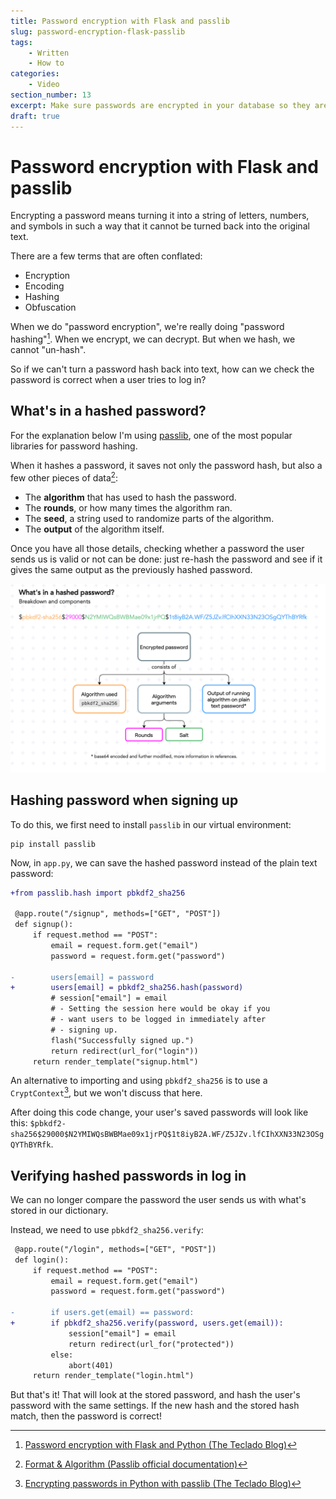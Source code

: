 ```yaml
---
title: Password encryption with Flask and passlib
slug: password-encryption-flask-passlib
tags:
    - Written
    - How to
categories:
    - Video
section_number: 13
excerpt: Make sure passwords are encrypted in your database so they are secure.
draft: true
---
```


# Password encryption with Flask and passlib

Encrypting a password means turning it into a string of letters, numbers, and symbols in such a way that it cannot be turned back into the original text.

There are a few terms that are often conflated:

- Encryption
- Encoding
- Hashing
- Obfuscation

When we do "password encryption", we're really doing "password hashing"[^password_encryption_post]. When we encrypt, we can decrypt. But when we hash, we cannot "un-hash".

So if we can't turn a password hash back into text, how can we check the password is correct when a user tries to log in?

## What's in a hashed password?

For the explanation below I'm using [passlib](https://passlib.readthedocs.io/en/stable/index.html), one of the most popular libraries for password hashing.

When it hashes a password, it saves not only the password hash, but also a few other pieces of data[^hashed_password_format]:

- The **algorithm** that has used to hash the password.
- The **rounds**, or how many times the algorithm ran.
- The **seed**, a string used to randomize parts of the algorithm.
- The **output** of the algorithm itself.

Once you have all those details, checking whether a password the user sends us is valid or not can be done: just re-hash the password and see if it gives the same output as the previously hashed password.

![Diagram of composition of a hashed password](./assets/password-encryption.drawio.png)

## Hashing password when signing up

To do this, we first need to install `passlib` in our virtual environment:

```
pip install passlib
```

Now, in `app.py`, we can save the hashed password instead of the plain text password:

```diff
+from passlib.hash import pbkdf2_sha256

 @app.route("/signup", methods=["GET", "POST"])
 def signup():
     if request.method == "POST":
         email = request.form.get("email")
         password = request.form.get("password")

-        users[email] = password
+        users[email] = pbkdf2_sha256.hash(password)
         # session["email"] = email
         # - Setting the session here would be okay if you
         # - want users to be logged in immediately after
         # - signing up.
         flash("Successfully signed up.")
         return redirect(url_for("login"))
     return render_template("signup.html")
```

An alternative to importing and using `pbkdf2_sha256` is to use a `CryptContext`[^encryption_passlib_post], but we won't discuss that here.

After doing this code change, your user's saved passwords will look like this: `$pbkdf2-sha256$29000$N2YMIWQsBWBMae09x1jrPQ$1t8iyB2A.WF/Z5JZv.lfCIhXXN33N23OSgQYThBYRfk`.

## Verifying hashed passwords in log in

We can no longer compare the password the user sends us with what's stored in our dictionary.

Instead, we need to use `pbkdf2_sha256.verify`:

```diff
 @app.route("/login", methods=["GET", "POST"])
 def login():
     if request.method == "POST":
         email = request.form.get("email")
         password = request.form.get("password")

-        if users.get(email) == password:
+        if pbkdf2_sha256.verify(password, users.get(email)):
             session["email"] = email
             return redirect(url_for("protected"))
         else:
             abort(401)
     return render_template("login.html")
```

But that's it! That will look at the stored password, and hash the user's password with the same settings. If the new hash and the stored hash match, then the password is correct!

[^hashed_password_format]: [Format & Algorithm (Passlib official documentation)](https://passlib.readthedocs.io/en/stable/lib/passlib.hash.pbkdf2_digest.html#format-algorithm)
[^password_encryption_post]: [Password encryption with Flask and Python (The Teclado Blog)](https://blog.teclado.com/learn-python-password-encryption-with-flask/)
[^encryption_passlib_post]: [Encrypting passwords in Python with passlib (The Teclado Blog)](https://blog.teclado.com/learn-python-encrypting-passwords-python-flask-and-passlib/)